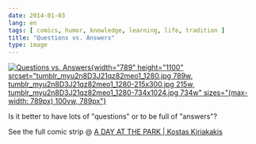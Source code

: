 ```yaml
---
date: 2014-01-03
lang: en
tags: [ comics, humor, knowledge, learning, life, tradition ]
title: "Questions vs. Answers"
type: image
---
```


[![Questions vs.
Answers](tumblr_myu2n8D3J21qz82meo1_1280.jpg){width="789"
height="1100"
srcset="tumblr_myu2n8D3J21qz82meo1_1280.jpg 789w, tumblr_myu2n8D3J21qz82meo1_1280-215x300.jpg 215w, tumblr_myu2n8D3J21qz82meo1_1280-734x1024.jpg 734w"
sizes="(max-width: 789px) 100vw, 789px"}](tumblr_myu2n8D3J21qz82meo1_1280.jpg)

Is it better to have lots of "questions" or to be full of "answers"?

See the full comic strip @ [A DAY AT THE PARK | Kostas
Kiriakakis](http://kiriakakis.net/comics/mused/a-day-at-the-park)

